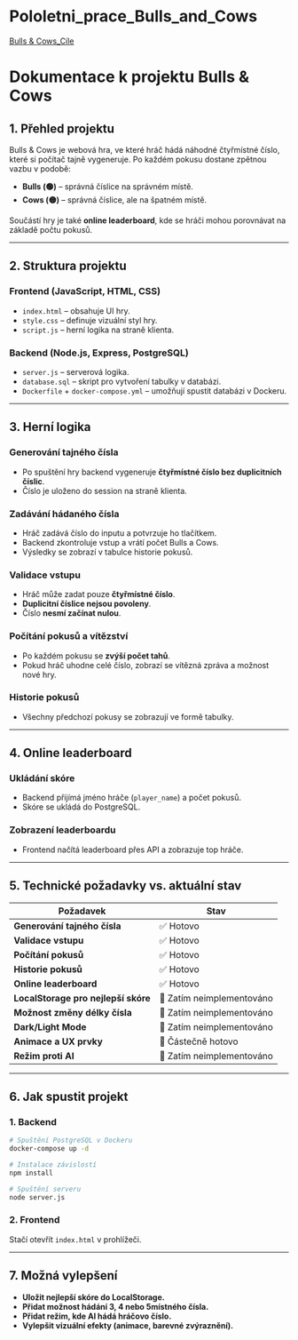 # Pololetni_prace_Bulls_and_Cows
 
 [Bulls & Cows_Cíle](https://www.remnote.com/a/Seznam-projektu/67a09c942d1d3b8343d49e4b)

# Dokumentace k projektu Bulls & Cows

## 1. Přehled projektu
Bulls & Cows je webová hra, ve které hráč hádá náhodné čtyřmístné číslo, které si počítač tajně vygeneruje. Po každém pokusu dostane zpětnou vazbu v podobě:
- **Bulls (🟢)** – správná číslice na správném místě.
- **Cows (🟡)** – správná číslice, ale na špatném místě.

Součástí hry je také **online leaderboard**, kde se hráči mohou porovnávat na základě počtu pokusů.

---

## 2. Struktura projektu

### **Frontend (JavaScript, HTML, CSS)**
- `index.html` – obsahuje UI hry.
- `style.css` – definuje vizuální styl hry.
- `script.js` – herní logika na straně klienta.

### **Backend (Node.js, Express, PostgreSQL)**
- `server.js` – serverová logika.
- `database.sql` – skript pro vytvoření tabulky v databázi.
- `Dockerfile` + `docker-compose.yml` – umožňují spustit databázi v Dockeru.

---

## 3. Herní logika
### **Generování tajného čísla**
- Po spuštění hry backend vygeneruje **čtyřmístné číslo bez duplicitních číslic**.
- Číslo je uloženo do session na straně klienta.

### **Zadávání hádaného čísla**
- Hráč zadává číslo do inputu a potvrzuje ho tlačítkem.
- Backend zkontroluje vstup a vrátí počet Bulls a Cows.
- Výsledky se zobrazí v tabulce historie pokusů.

### **Validace vstupu**
- Hráč může zadat pouze **čtyřmístné číslo**.
- **Duplicitní číslice nejsou povoleny**.
- Číslo **nesmí začínat nulou**.

### **Počítání pokusů a vítězství**
- Po každém pokusu se **zvýší počet tahů**.
- Pokud hráč uhodne celé číslo, zobrazí se vítězná zpráva a možnost nové hry.

### **Historie pokusů**
- Všechny předchozí pokusy se zobrazují ve formě tabulky.

---

## 4. Online leaderboard
### **Ukládání skóre**
- Backend přijímá jméno hráče (`player_name`) a počet pokusů.
- Skóre se ukládá do PostgreSQL.

### **Zobrazení leaderboardu**
- Frontend načítá leaderboard přes API a zobrazuje top hráče.

---

## 5. Technické požadavky vs. aktuální stav

| Požadavek | Stav |
|-----------|------|
| **Generování tajného čísla** | ✅ Hotovo |
| **Validace vstupu** | ✅ Hotovo |
| **Počítání pokusů** | ✅ Hotovo |
| **Historie pokusů** | ✅ Hotovo |
| **Online leaderboard** | ✅ Hotovo |
| **LocalStorage pro nejlepší skóre** | 🔲 Zatím neimplementováno |
| **Možnost změny délky čísla** | 🔲 Zatím neimplementováno |
| **Dark/Light Mode** | 🔲 Zatím neimplementováno |
| **Animace a UX prvky** | 🔲 Částečně hotovo |
| **Režim proti AI** | 🔲 Zatím neimplementováno |

---

## 6. Jak spustit projekt
### **1. Backend**
```sh
# Spuštění PostgreSQL v Dockeru
docker-compose up -d

# Instalace závislostí
npm install

# Spuštění serveru
node server.js
```

### **2. Frontend**
Stačí otevřít `index.html` v prohlížeči.

---

## 7. Možná vylepšení
- **Uložit nejlepší skóre do LocalStorage.**
- **Přidat možnost hádání 3, 4 nebo 5místného čísla.**
- **Přidat režim, kde AI hádá hráčovo číslo.**
- **Vylepšit vizuální efekty (animace, barevné zvýraznění).**